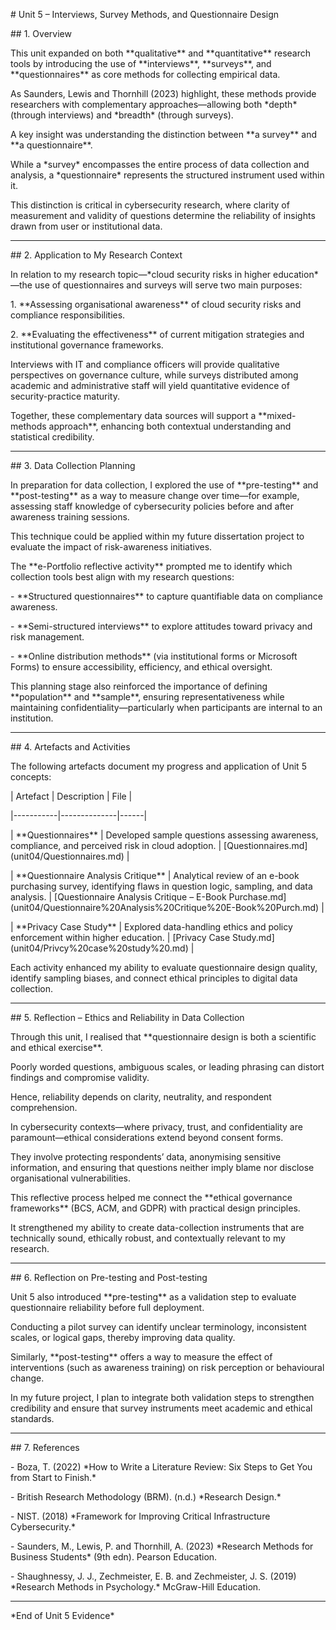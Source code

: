 \# Unit 5 – Interviews, Survey Methods, and Questionnaire Design



\## 1. Overview

This unit expanded on both \*\*qualitative\*\* and \*\*quantitative\*\* research tools by introducing the use of \*\*interviews\*\*, \*\*surveys\*\*, and \*\*questionnaires\*\* as core methods for collecting empirical data.  

As Saunders, Lewis and Thornhill (2023) highlight, these methods provide researchers with complementary approaches—allowing both \*depth\* (through interviews) and \*breadth\* (through surveys).  



A key insight was understanding the distinction between \*\*a survey\*\* and \*\*a questionnaire\*\*.  

While a \*survey\* encompasses the entire process of data collection and analysis, a \*questionnaire\* represents the structured instrument used within it.  

This distinction is critical in cybersecurity research, where clarity of measurement and validity of questions determine the reliability of insights drawn from user or institutional data.



---



\## 2. Application to My Research Context

In relation to my research topic—\*cloud security risks in higher education\*—the use of questionnaires and surveys will serve two main purposes:

1\. \*\*Assessing organisational awareness\*\* of cloud security risks and compliance responsibilities.  

2\. \*\*Evaluating the effectiveness\*\* of current mitigation strategies and institutional governance frameworks.  



Interviews with IT and compliance officers will provide qualitative perspectives on governance culture, while surveys distributed among academic and administrative staff will yield quantitative evidence of security-practice maturity.  

Together, these complementary data sources will support a \*\*mixed-methods approach\*\*, enhancing both contextual understanding and statistical credibility.



---



\## 3. Data Collection Planning

In preparation for data collection, I explored the use of \*\*pre-testing\*\* and \*\*post-testing\*\* as a way to measure change over time—for example, assessing staff knowledge of cybersecurity policies before and after awareness training sessions.  

This technique could be applied within my future dissertation project to evaluate the impact of risk-awareness initiatives.



The \*\*e-Portfolio reflective activity\*\* prompted me to identify which collection tools best align with my research questions:

\- \*\*Structured questionnaires\*\* to capture quantifiable data on compliance awareness.  

\- \*\*Semi-structured interviews\*\* to explore attitudes toward privacy and risk management.  

\- \*\*Online distribution methods\*\* (via institutional forms or Microsoft Forms) to ensure accessibility, efficiency, and ethical oversight.



This planning stage also reinforced the importance of defining \*\*population\*\* and \*\*sample\*\*, ensuring representativeness while maintaining confidentiality—particularly when participants are internal to an institution.



---



\## 4. Artefacts and Activities

The following artefacts document my progress and application of Unit 5 concepts:



| Artefact | Description | File |

|-----------|--------------|------|

| \*\*Questionnaires\*\* | Developed sample questions assessing awareness, compliance, and perceived risk in cloud adoption. | \[Questionnaires.md](unit04/Questionnaires.md) |

| \*\*Questionnaire Analysis Critique\*\* | Analytical review of an e-book purchasing survey, identifying flaws in question logic, sampling, and data analysis. | \[Questionnaire Analysis Critique – E-Book Purchase.md](unit04/Questionnaire%20Analysis%20Critique%20E-Book%20Purch.md) |

| \*\*Privacy Case Study\*\* | Explored data-handling ethics and policy enforcement within higher education. | \[Privacy Case Study.md](unit04/Privcy%20case%20study%20.md) |



Each activity enhanced my ability to evaluate questionnaire design quality, identify sampling biases, and connect ethical principles to digital data collection.



---



\## 5. Reflection – Ethics and Reliability in Data Collection

Through this unit, I realised that \*\*questionnaire design is both a scientific and ethical exercise\*\*.  

Poorly worded questions, ambiguous scales, or leading phrasing can distort findings and compromise validity.  

Hence, reliability depends on clarity, neutrality, and respondent comprehension.



In cybersecurity contexts—where privacy, trust, and confidentiality are paramount—ethical considerations extend beyond consent forms.  

They involve protecting respondents’ data, anonymising sensitive information, and ensuring that questions neither imply blame nor disclose organisational vulnerabilities.



This reflective process helped me connect the \*\*ethical governance frameworks\*\* (BCS, ACM, and GDPR) with practical design principles.  

It strengthened my ability to create data-collection instruments that are technically sound, ethically robust, and contextually relevant to my research.



---



\## 6. Reflection on Pre-testing and Post-testing

Unit 5 also introduced \*\*pre-testing\*\* as a validation step to evaluate questionnaire reliability before full deployment.  

Conducting a pilot survey can identify unclear terminology, inconsistent scales, or logical gaps, thereby improving data quality.  

Similarly, \*\*post-testing\*\* offers a way to measure the effect of interventions (such as awareness training) on risk perception or behavioural change.  



In my future project, I plan to integrate both validation steps to strengthen credibility and ensure that survey instruments meet academic and ethical standards.



---



\## 7. References

\- Boza, T. (2022) \*How to Write a Literature Review: Six Steps to Get You from Start to Finish.\*  

\- British Research Methodology (BRM). (n.d.) \*Research Design.\*  

\- NIST. (2018) \*Framework for Improving Critical Infrastructure Cybersecurity.\*  

\- Saunders, M., Lewis, P. and Thornhill, A. (2023) \*Research Methods for Business Students\* (9th edn). Pearson Education.  

\- Shaughnessy, J. J., Zechmeister, E. B. and Zechmeister, J. S. (2019) \*Research Methods in Psychology.\* McGraw-Hill Education.  



---



\*End of Unit 5 Evidence\*



